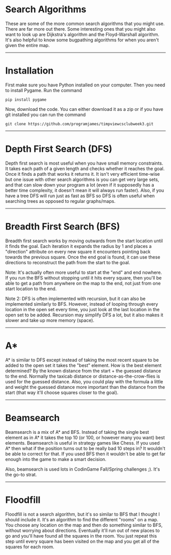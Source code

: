 # Search Algorithms
These are some of the more common search algorithms that you might use. There
are far more out there. Some interesting ones that you might also want to look
up are Dijkstra's algorithm and the Floyd-Warshall algorithm. It's also helpful
to know some bugpathing algorithms for when you aren't given the entire map.

-----

# Installation
First make sure you have Python installed on your computer. Then you need to
install Pygame. Run the command

    pip install pygame

Now, download the code. You can either download it as a zip or if you have git
installed you can run the command

    git clone https://github.com/programjames/timpviewcsclubweek3.git

-----

# Depth First Search (DFS)
Depth first search is most useful when you have small memory constraints. It
takes each path of a given length and checks whether it reaches the goal. Once
it finds a path that works it returns it. It isn't very efficient time-wise
but one issue with other search algorithms is you can get very large sets, and
that can slow down your program a lot (even if it supposedly has a better
time complexity, it doesn't mean it will always run faster). Also, if you have
a tree DFS will run just as fast as BFS so DFS is often useful when searching
trees as opposed to regular graphs/maps.

-----

# Breadth First Search (BFS)
Breadth first search works by moving outwards from the start location until
it finds the goal. Each iteration it expands the radius by 1 and places a
"direction" attribute on every new square it encounters pointing back towards
the previous square. Once the end goal is found, it can use these directions
to reconstruct the path from the start to the goal.

Note: It's actually often more useful to start at the "end" and end nowhere.
If you run the BFS without stopping until it hits every square, then
you'll be able to get a path from anywhere on the map to the end, not just from
one start location to the end.

Note 2: DFS is often implemented with recursion, but it can also be implemented
similarly to BFS. However, instead of looping through every location in the
open set every time, you just look at the last location in the open set to be
added. Recursion may simplify DFS a lot, but it also makes it slower and take
up more memory (space).

-----

# A*
A* is similar to DFS except instead of taking the most recent square to be
added to the open set it takes the "best" element. How is the best element
determined? By the known distance from the start + the guessed distance to the
end. Normally the taxicab distance or distance-as-the-crow-flies is used for
the guessed distance. Also, you could play with the formula a little and weight
the guessed distance more important than the distance from the start (that way
it'll choose squares closer to the goal).

-----

# Beamsearch
Beamsearch is a mix of A* and BFS. Instead of taking the single best element
as in A* it takes the top 10 (or 100, or however many you want) best elements.
Beamsearch is useful in strategy games like Chess. If you used A* then what if
the position turns out to be really bad 10 steps in? It wouldn't be able to
correct for that. If you used BFS then it wouldn't be able to get far enough
into the game to make a smart decision.

Also, beamsearch is used lots in CodinGame Fall/Spring challenges ;). It's the
go-to strat.

-----
# Floodfill
Floodfill is not a search algorithm, but it's so similar to BFS that I thought
I should include it. It's an algorithm to find the different "rooms" on a map.
You choose any location on the map and then do something similar to BFS,
without worrying about directions. Eventually it'll run out of new places to go
and you'll have found all the squares in the room. You just repeat this step
until every square has been visited on the map and you get all of the squares
for each room.
